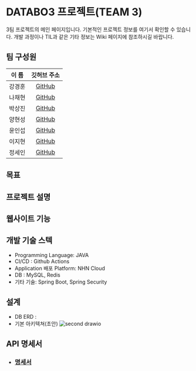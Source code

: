 # DATABO3 프로젝트(TEAM 3)

3팀 프로젝트의 메인 페이지입니다. 기본적인 프로젝트 정보를 여기서 확인할 수 있습니다. 개발 과정이나 TIL과 같은 기타 정보는 Wiki 페이지에 참조하시길 바랍니다.

## 팀 구성원
| 이 름 |                 깃허브 주소                  | 
|:---:|:---------------------------------------:|
| 강경훈 |  [GitHub](https://github.com/kkh5535)  |
| 나채현 |  [GitHub](https://github.com/chaehyonNa)  |
| 박상진 | [GitHub](https://github.com/Mizz1ove) |
| 양현성 | [GitHub](https://github.com/HyeonSeon9) |
| 윤인섭 | [GitHub](https://github.com/insub2004)  |
| 이지현 | [GitHub](https://github.com/badgelatte) |
| 정세인 |   [GitHub](https://github.com/SeinJs)   |

## 목표


## 프로젝트 설명

## 웹사이트 기능

## 개발 기술 스텍
- Programming Language: JAVA
- CI/CD : Github Actions
- Application 배포 Platform: NHN Cloud
- DB : MySQL, Redis
- 기타 기술: Spring Boot, Spring Security

## 설계
- DB ERD : 
- 기본 아키텍쳐(초안)
![second drawio](https://github.com/nhnacademy-aiot1-team3/.github/assets/143979590/e30333cc-b1c1-4dd4-a2a7-da7ae3d92e5b)

## API 명세서
- ### [명세서](https://github.com/nhnacademy-aiot1-team3/.github/wiki/API-%EB%AA%85%EC%84%B8%EC%84%9C)

